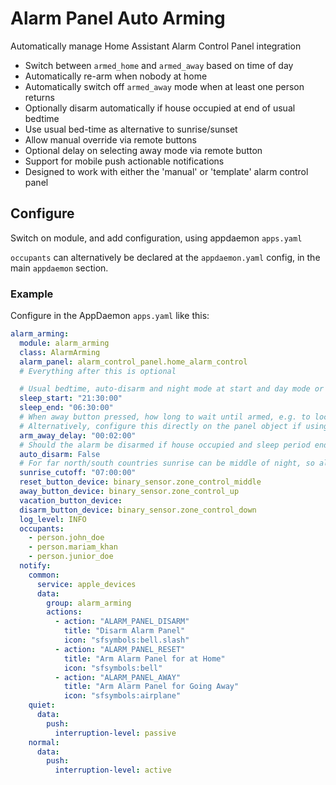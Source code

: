 # Alarm Panel Auto Arming

Automatically manage Home Assistant Alarm Control Panel integration

* Switch between `armed_home` and `armed_away` based on time of day
* Automatically re-arm when nobody at home
* Automatically switch off `armed_away` mode when at least one person returns
* Optionally disarm automatically if house occupied at end of usual bedtime
* Use usual bed-time as alternative to sunrise/sunset
* Allow manual override via remote buttons
* Optional delay on selecting away mode via remote button
* Support for mobile push actionable notifications
* Designed to work with either the 'manual' or 'template' alarm control panel

## Configure

Switch on module, and add configuration, using appdaemon `apps.yaml`

`occupants` can alternatively be declared at the `appdaemon.yaml` config, in the main `appdaemon` section.

### Example

Configure in the AppDaemon `apps.yaml` like this:

``` yaml
alarm_arming:
  module: alarm_arming
  class: AlarmArming
  alarm_panel: alarm_control_panel.home_alarm_control
  # Everything after this is optional

  # Usual bedtime, auto-disarm and night mode at start and day mode or disarm at end
  sleep_start: "21:30:00"
  sleep_end: "06:30:00"
  # When away button pressed, how long to wait until armed, e.g. to lock up and leave
  # Alternatively, configure this directly on the panel object if using Manual Control Panel
  arm_away_delay: "00:02:00"
  # Should the alarm be disarmed if house occupied and sleep period ended?
  auto_disarm: False
  # For far north/south countries sunrise can be middle of night, so allow override
  sunrise_cutoff: "07:00:00"
  reset_button_device: binary_sensor.zone_control_middle
  away_button_device: binary_sensor.zone_control_up
  vacation_button_device: 
  disarm_button_device: binary_sensor.zone_control_down
  log_level: INFO
  occupants:
    - person.john_doe
    - person.mariam_khan
    - person.junior_doe
  notify:
    common:
      service: apple_devices
      data:
        group: alarm_arming
        actions:
          - action: "ALARM_PANEL_DISARM"
            title: "Disarm Alarm Panel"
            icon: "sfsymbols:bell.slash"
          - action: "ALARM_PANEL_RESET"
            title: "Arm Alarm Panel for at Home"
            icon: "sfsymbols:bell"
          - action: "ALARM_PANEL_AWAY"
            title: "Arm Alarm Panel for Going Away"
            icon: "sfsymbols:airplane"
    quiet:
      data:
        push:
          interruption-level: passive
    normal:
      data:
        push:
          interruption-level: active


```
